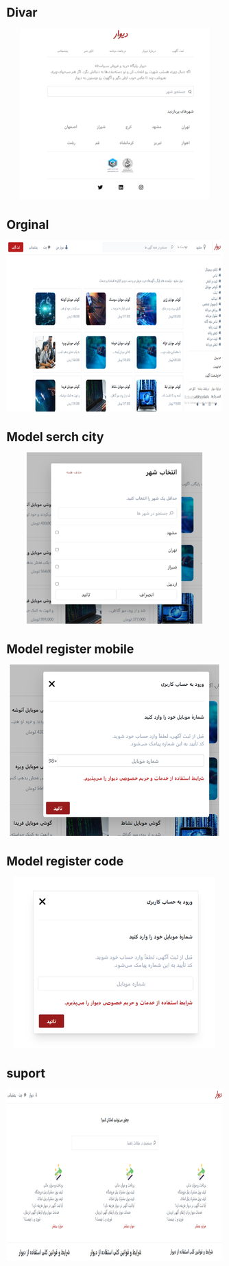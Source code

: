 
<h1 align="left">Divar</h1>
<div align="center">
  <img height="400" src="https://raw.githubusercontent.com/mohamadhoseinnozaridev/dirvar/master/image/page_one.PNG"  />
</div>

<h1 align="left">Orginal</h1>
<div align="center">
  <img height="400" src="https://raw.githubusercontent.com/mohamadhoseinnozaridev/dirvar/master/image/page%20_orginal.PNG"  />
</div>

<h1 align="left">Model serch city</h1>
<div align="center">
  <img height="400" src="https://raw.githubusercontent.com/mohamadhoseinnozaridev/dirvar/master/image/Model%20serch_city.PNG"  />
</div>

<h1 align="left">Model register mobile</h1>
<div align="center">
  <img height="400" src="https://raw.githubusercontent.com/mohamadhoseinnozaridev/dirvar/master/image/Modal%20Register1.PNG"  />
</div>

<h1 align="left">Model register code</h1>
<div align="center">
  <img height="400" src="https://raw.githubusercontent.com/mohamadhoseinnozaridev/dirvar/master/image/Advertisement_%20registration.PNG"  />
</div>

<h1 align="left">suport</h1>
<div align="center">
  <img height="400" src="https://raw.githubusercontent.com/mohamadhoseinnozaridev/dirvar/master/image/suport_page.PNG"  />
</div>

